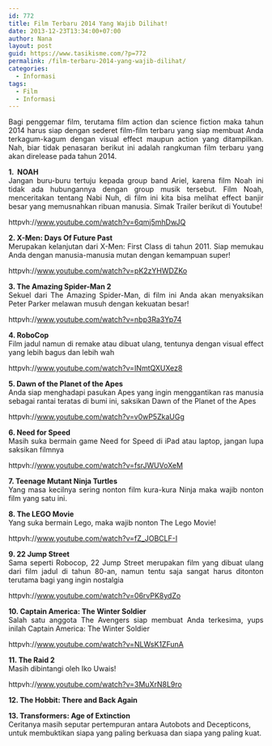 ```yaml
---
id: 772
title: Film Terbaru 2014 Yang Wajib Dilihat!
date: 2013-12-23T13:34:00+07:00
author: Nana
layout: post
guid: https://www.tasikisme.com/?p=772
permalink: /film-terbaru-2014-yang-wajib-dilihat/
categories:
  - Informasi
tags:
  - Film
  - Informasi
---
```

<p style="text-align: justify;">
  Bagi penggemar film, terutama film action dan science fiction maka tahun 2014 harus siap dengan sederet film-film terbaru yang siap membuat Anda terkagum-kagum dengan visual effect maupun action yang ditampilkan. Nah, biar tidak penasaran berikut ini adalah rangkuman film terbaru yang akan direlease pada tahun 2014.
</p>

<p style="text-align: justify;">
  <strong>1.  NOAH</strong><br /> Jangan buru-buru tertuju kepada group band Ariel, karena film Noah ini tidak ada hubungannya dengan group musik tersebut. Film Noah, menceritakan tentang Nabi Nuh, di film ini kita bisa melihat effect banjir besar yang memusnahkan ribuan manusia. Simak Trailer berikut di Youtube!
</p>

httpvh://www.youtube.com/watch?v=6qmj5mhDwJQ

<p style="text-align: justify;">
  <strong>2. X-Men: Days Of Future Past</strong><br /> Merupakan kelanjutan dari X-Men: First Class di tahun 2011. Siap memukau Anda dengan manusia-manusia mutan dengan kemampuan super!
</p>

httpvh://www.youtube.com/watch?v=pK2zYHWDZKo

<p style="text-align: justify;">
  <strong>3. The Amazing Spider-Man 2</strong><br /> Sekuel dari The Amazing Spider-Man, di film ini Anda akan menyaksikan Peter Parker melawan musuh dengan kekuatan besar!
</p>

httpvh://www.youtube.com/watch?v=nbp3Ra3Yp74

<p style="text-align: justify;">
  <strong>4. RoboCop</strong><br /> Film jadul namun di remake atau dibuat ulang, tentunya dengan visual effect yang lebih bagus dan lebih wah
</p>

httpvh://www.youtube.com/watch?v=INmtQXUXez8

<p style="text-align: justify;">
  <strong>5. Dawn of the Planet of the Apes</strong><br /> Anda siap menghadapi pasukan Apes yang ingin menggantikan ras manusia sebagai rantai teratas di bumi ini, saksikan Dawn of the Planet of the Apes
</p>

httpvh://www.youtube.com/watch?v=v0wP5ZkaUGg

<p style="text-align: justify;">
  <strong>6. Need for Speed</strong><br /> Masih suka bermain game Need for Speed di iPad atau laptop, jangan lupa saksikan filmnya
</p>

httpvh://www.youtube.com/watch?v=fsrJWUVoXeM

<p style="text-align: justify;">
  <strong>7. Teenage Mutant Ninja Turtles</strong><br /> Yang masa kecilnya sering nonton film kura-kura Ninja maka wajib nonton film yang satu ini.
</p>

**8. The LEGO Movie**  
Yang suka bermain Lego, maka wajib nonton The Lego Movie!

httpvh://www.youtube.com/watch?v=fZ_JOBCLF-I

<p style="text-align: justify;">
  <strong>9. 22 Jump Street</strong><br /> Sama seperti Robocop, 22 Jump Street merupakan film yang dibuat ulang dari film jadul di tahun 80-an, namun tentu saja sangat harus ditonton terutama bagi yang ingin nostalgia
</p>

httpvh://www.youtube.com/watch?v=06rvPK8ydZo

<p style="text-align: justify;">
  <strong>10. Captain America: The Winter Soldier</strong><br /> Salah satu anggota The Avengers siap membuat Anda terkesima, yups inilah Captain America: The Winter Soldier
</p>

httpvh://www.youtube.com/watch?v=NLWsK1ZFunA

**11. The Raid 2**  
Masih dibintangi oleh Iko Uwais!

httpvh://www.youtube.com/watch?v=3MuXrN8L9ro

**12. The Hobbit: There and Back Again**

**13. Transformers: Age of Extinction**  
Ceritanya masih seputar pertempuran antara Autobots and Decepticons, untuk membuktikan siapa yang paling berkuasa dan siapa yang paling kuat.